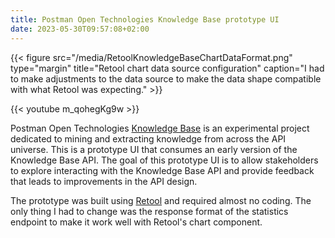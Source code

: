 ```yaml
---
title: Postman Open Technologies Knowledge Base prototype UI
date: 2023-05-30T09:57:08+02:00
---
```

{{< figure src="/media/RetoolKnowledgeBaseChartDataFormat.png" type="margin" title="Retool chart data source configuration" caption="I had to make adjustments to the data source to make the data shape compatible with what Retool was expecting." >}}

{{< youtube m_qohegKg9w >}}

Postman Open Technologies [Knowledge Base](https://github.com/postman-open-technologies/knowledge-base) is an experimental project dedicated to mining and extracting knowledge from across the API universe. This is a prototype UI that consumes an early version of the Knowledge Base API. The goal of this prototype UI is to allow stakeholders to explore interacting with the Knowledge Base API and provide feedback that leads to improvements in the API design.

The prototype was built using [Retool](https://retool.com/) and required almost no coding. The only thing I had to change was the response format of the statistics endpoint to make it work well with Retool's chart component.
